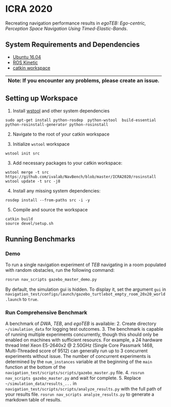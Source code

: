 # ICRA 2020
Recreating navigation performance results in _egoTEB: Ego-centric, Perception Space Navigation Using Timed-Elastic-Bands_. 
## System Requirements and Dependencies
- [Ubuntu 16.04](http://releases.ubuntu.com/16.04/)
- [ROS Kinetic](http://wiki.ros.org/kinetic/)
- [catkin workspace](http://wiki.ros.org/catkin/Tutorials/create_a_workspace)

| Note: If you encounter any problems, please create an issue. |
| --- |


## Setting up Workspace

1. Install [wstool](http://wiki.ros.org/wstool) and other system dependencies
```
sudo apt-get install python-rosdep  python-wstool  build-essential python-rosinstall-generator python-rosinstall
```

2. Navigate to the root of your catkin workspace

3. Initialize `wstool` workspace
```
wstool init src
```

3. Add necessary packages to your catkin workspace:
```
wstool merge -t src https://github.com/ivalab/NavBench/blob/master/ICRA2020/rosinstall
wstool update -t src -j8
```

4. Install any missing system dependencies:
```
rosdep install --from-paths src -i -y
```

5. Compile and source the workspace
```
catkin build
source devel/setup.sh
```

## Running Benchmarks

### Demo 
To run a single navigation experiment of _TEB_ navigating in a room populated with random obstacles, run the following command:
```bash
rosrun nav_scripts gazebo_master_demo.py
```
By default, the simulation gui is hidden. To display it, set the argument `gui` in   ```navigation_test/configs/launch/gazebo_turtlebot_empty_room_20x20_world.launch``` to `true`. 

### Run Comprehensive Benchmark
A benchmark of _DWA_, _TEB_, and _egoTEB_ is available:
2. Create directory `~/simulation_data` for logging test outcomes.
3. The benchmark is capable of running multiple experiments concurrently, though this should only be enabled on machines with sufficient resourcs. For example, a 24 hardware thread Intel Xeon E5-2640x2 @ 2.50GHz (Single Core Passmark 1468, Multi-Threaded score of 9512) can generally run up to 3 concurrent experiments without issue. The number of concurrent experiments is determined by the `num_instances` variable at the beginning of the `main` function at the bottom of the `navigation_test/scripts/scripts/gazebo_master.py` file.
4. ```rosrun nav_scripts gazebo_master.py``` and wait for complete.
5. Replace `~/simulation_data/results_...` in ```navigation_test/scripts/scripts/analyze_results.py``` with the full path of your results file. ```rosrun nav_scripts analyze_results.py``` to generate a markdown table of results.

